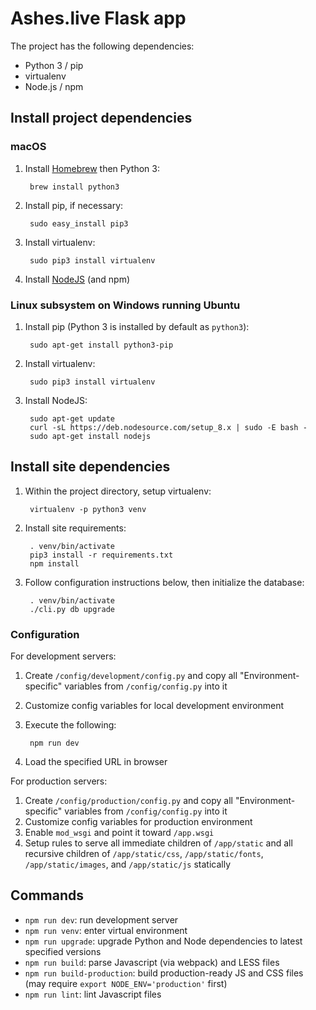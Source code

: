 # Ashes.live Flask app

The project has the following dependencies:

* Python 3 / pip
* virtualenv
* Node.js / npm

## Install project dependencies

### macOS

1. Install [Homebrew](https://brew.sh/) then Python 3:

        brew install python3

2. Install pip, if necessary:

        sudo easy_install pip3

3. Install virtualenv:

        sudo pip3 install virtualenv

4. Install [NodeJS](https://nodejs.org/) (and npm)

### Linux subsystem on Windows running Ubuntu

1. Install pip (Python 3 is installed by default as `python3`):
    
        sudo apt-get install python3-pip

2. Install virtualenv:
    
        sudo pip3 install virtualenv

3. Install NodeJS:
    
        sudo apt-get update
        curl -sL https://deb.nodesource.com/setup_8.x | sudo -E bash -
        sudo apt-get install nodejs

## Install site dependencies

1. Within the project directory, setup virtualenv:

        virtualenv -p python3 venv

2. Install site requirements:

        . venv/bin/activate
        pip3 install -r requirements.txt
        npm install

3. Follow configuration instructions below, then initialize the database:

        . venv/bin/activate
        ./cli.py db upgrade

### Configuration

For development servers:

1. Create `/config/development/config.py` and copy all "Environment-specific" variables from `/config/config.py` into it
2. Customize config variables for local development environment
3. Execute the following:

        npm run dev
4. Load the specified URL in browser

For production servers:

1. Create `/config/production/config.py` and copy all "Environment-specific" variables from `/config/config.py` into it
2. Customize config variables for production environment
3. Enable `mod_wsgi` and point it toward `/app.wsgi`
4. Setup rules to serve all immediate children of `/app/static` and all recursive children of `/app/static/css`, `/app/static/fonts`, `/app/static/images`, and `/app/static/js` statically

## Commands

* `npm run dev`: run development server
* `npm run venv`: enter virtual environment
* `npm run upgrade`: upgrade Python and Node dependencies to latest specified versions
* `npm run build`: parse Javascript (via webpack) and LESS files
* `npm run build-production`: build production-ready JS and CSS files (may require `export NODE_ENV='production'` first)
* `npm run lint`: lint Javascript files
